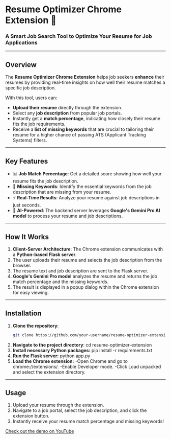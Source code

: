 # Resume Optimizer Chrome Extension 🚀

### A Smart Job Search Tool to Optimize Your Resume for Job Applications

---

## Overview

The **Resume Optimizer Chrome Extension** helps job seekers **enhance** their resumes by providing real-time insights on how well their resume matches a specific job description.

With this tool, users can:

- **Upload their resume** directly through the extension.
- Select any **job description** from popular job portals.
- Instantly get a **match percentage**, indicating how closely their resume fits the job requirements.
- Receive a **list of missing keywords** that are crucial to tailoring their resume for a higher chance of passing ATS (Applicant Tracking Systems) filters.

---

## Key Features

- 📊 **Job Match Percentage**: Get a detailed score showing how well your resume fits the job description.
- 🔑 **Missing Keywords**: Identify the essential keywords from the job description that are missing from your resume.
- ⚡ **Real-Time Results**: Analyze your resume against job descriptions in just seconds.
- 🧠 **AI-Powered**: The backend server leverages **Google's Gemini Pro AI model** to process your resume and job descriptions.

---

## How It Works

1. **Client-Server Architecture**: The Chrome extension communicates with a **Python-based Flask server**.
2. The user uploads their resume and selects the job description from the browser.
3. The resume text and job description are sent to the Flask server.
4. **Google's Gemini Pro model** analyzes the resume and returns the job match percentage and the missing keywords.
5. The result is displayed in a popup dialog within the Chrome extension for easy viewing.

---

## Installation

1. **Clone the repository**:
   ```bash
   git clone https://github.com/your-username/resume-optimizer-extension.git
2. **Navigate to the project directory**:
   cd resume-optimizer-extension
3. **Install necessary Python packages:**
   pip install -r requirements.txt
4. **Run the Flask server:**
   python app.py
5. **Load the Chrome extension:**
   -Open Chrome and go to chrome://extensions/.
   -Enable Developer mode.
   -Click Load unpacked and select the extension directory.

---

## Usage
1. Upload your resume through the extension.
2. Navigate to a job portal, select the job description, and click the extension button.
3. Instantly receive your resume match percentage and missing keywords!

[Check out the demo on YouTube](https://youtu.be/6ORtHFWQ6fM?si=ekDYrLU1hqM4fybM)
